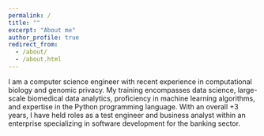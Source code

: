 ```yaml
---
permalink: /
title: ""
excerpt: "About me"
author_profile: true
redirect_from: 
  - /about/
  - /about.html
---
```


I am a computer science engineer with recent experience in computational biology and genomic privacy. My training encompasses data science, large-scale biomedical data analytics, proficiency in machine learning algorithms, and expertise in the Python programming language. With an overall +3 years, I have held roles as a test engineer and business analyst within an enterprise specializing in software development for the banking sector.


<!--Research Interest
======
I am a Ph.D. Candidate at [Database Technologies and Data Analytics](http://www.dbda.cs.uni-frankfurt.de/) lab at Goethe University Frankfurt, where I am advised by Prof. Lena Wiese. I am interested in the analysis of encrypted genomic data (like gene expression data) by state-of-the-art machine learning algorithms with advanced cryptography techniques. -->
